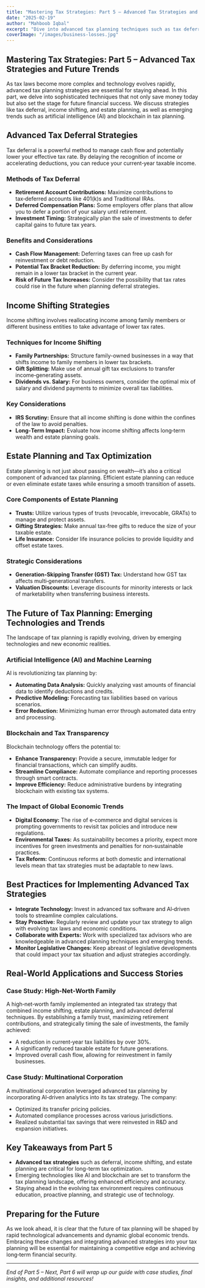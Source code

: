 ```yaml
---
title: "Mastering Tax Strategies: Part 5 – Advanced Tax Strategies and Future Trends"
date: "2025-02-19"
author: "Mahboob Iqbal"
excerpt: "Dive into advanced tax planning techniques such as tax deferral, income shifting, estate planning, and explore how emerging technologies are shaping the future of tax strategies."
coverImage: "/images/business-losses.jpg"
---
```


## Mastering Tax Strategies: Part 5 – Advanced Tax Strategies and Future Trends

As tax laws become more complex and technology evolves rapidly, advanced tax planning strategies are essential for staying ahead. In this part, we delve into sophisticated techniques that not only save money today but also set the stage for future financial success. We discuss strategies like tax deferral, income shifting, and estate planning, as well as emerging trends such as artificial intelligence (AI) and blockchain in tax planning.

## Advanced Tax Deferral Strategies

Tax deferral is a powerful method to manage cash flow and potentially lower your effective tax rate. By delaying the recognition of income or accelerating deductions, you can reduce your current‑year taxable income.

### Methods of Tax Deferral

- **Retirement Account Contributions:** Maximize contributions to tax‑deferred accounts like 401(k)s and Traditional IRAs.
- **Deferred Compensation Plans:** Some employers offer plans that allow you to defer a portion of your salary until retirement.
- **Investment Timing:** Strategically plan the sale of investments to defer capital gains to future tax years.

### Benefits and Considerations

- **Cash Flow Management:** Deferring taxes can free up cash for reinvestment or debt reduction.
- **Potential Tax Bracket Reduction:** By deferring income, you might remain in a lower tax bracket in the current year.
- **Risk of Future Tax Increases:** Consider the possibility that tax rates could rise in the future when planning deferral strategies.

## Income Shifting Strategies

Income shifting involves reallocating income among family members or different business entities to take advantage of lower tax rates.

### Techniques for Income Shifting

- **Family Partnerships:** Structure family-owned businesses in a way that shifts income to family members in lower tax brackets.
- **Gift Splitting:** Make use of annual gift tax exclusions to transfer income‑generating assets.
- **Dividends vs. Salary:** For business owners, consider the optimal mix of salary and dividend payments to minimize overall tax liabilities.

### Key Considerations

- **IRS Scrutiny:** Ensure that all income shifting is done within the confines of the law to avoid penalties.
- **Long‑Term Impact:** Evaluate how income shifting affects long‑term wealth and estate planning goals.

## Estate Planning and Tax Optimization

Estate planning is not just about passing on wealth—it’s also a critical component of advanced tax planning. Efficient estate planning can reduce or even eliminate estate taxes while ensuring a smooth transition of assets.

### Core Components of Estate Planning

- **Trusts:** Utilize various types of trusts (revocable, irrevocable, GRATs) to manage and protect assets.
- **Gifting Strategies:** Make annual tax‑free gifts to reduce the size of your taxable estate.
- **Life Insurance:** Consider life insurance policies to provide liquidity and offset estate taxes.

### Strategic Considerations

- **Generation‑Skipping Transfer (GST) Tax:** Understand how GST tax affects multi‑generational transfers.
- **Valuation Discounts:** Leverage discounts for minority interests or lack of marketability when transferring business interests.

## The Future of Tax Planning: Emerging Technologies and Trends

The landscape of tax planning is rapidly evolving, driven by emerging technologies and new economic realities.

### Artificial Intelligence (AI) and Machine Learning

AI is revolutionizing tax planning by:
- **Automating Data Analysis:** Quickly analyzing vast amounts of financial data to identify deductions and credits.
- **Predictive Modeling:** Forecasting tax liabilities based on various scenarios.
- **Error Reduction:** Minimizing human error through automated data entry and processing.

### Blockchain and Tax Transparency

Blockchain technology offers the potential to:
- **Enhance Transparency:** Provide a secure, immutable ledger for financial transactions, which can simplify audits.
- **Streamline Compliance:** Automate compliance and reporting processes through smart contracts.
- **Improve Efficiency:** Reduce administrative burdens by integrating blockchain with existing tax systems.

### The Impact of Global Economic Trends

- **Digital Economy:** The rise of e‑commerce and digital services is prompting governments to revisit tax policies and introduce new regulations.
- **Environmental Taxes:** As sustainability becomes a priority, expect more incentives for green investments and penalties for non‑sustainable practices.
- **Tax Reform:** Continuous reforms at both domestic and international levels mean that tax strategies must be adaptable to new laws.

## Best Practices for Implementing Advanced Tax Strategies

- **Integrate Technology:** Invest in advanced tax software and AI‑driven tools to streamline complex calculations.
- **Stay Proactive:** Regularly review and update your tax strategy to align with evolving tax laws and economic conditions.
- **Collaborate with Experts:** Work with specialized tax advisors who are knowledgeable in advanced planning techniques and emerging trends.
- **Monitor Legislative Changes:** Keep abreast of legislative developments that could impact your tax situation and adjust strategies accordingly.

## Real‑World Applications and Success Stories

### Case Study: High-Net-Worth Family

A high‑net‑worth family implemented an integrated tax strategy that combined income shifting, estate planning, and advanced deferral techniques. By establishing a family trust, maximizing retirement contributions, and strategically timing the sale of investments, the family achieved:
- A reduction in current‑year tax liabilities by over 30%.
- A significantly reduced taxable estate for future generations.
- Improved overall cash flow, allowing for reinvestment in family businesses.

### Case Study: Multinational Corporation

A multinational corporation leveraged advanced tax planning by incorporating AI‑driven analytics into its tax strategy. The company:
- Optimized its transfer pricing policies.
- Automated compliance processes across various jurisdictions.
- Realized substantial tax savings that were reinvested in R&D and expansion initiatives.

## Key Takeaways from Part 5

- **Advanced tax strategies** such as deferral, income shifting, and estate planning are critical for long-term tax optimization.
- Emerging technologies like AI and blockchain are set to transform the tax planning landscape, offering enhanced efficiency and accuracy.
- Staying ahead in the evolving tax environment requires continuous education, proactive planning, and strategic use of technology.

## Preparing for the Future

As we look ahead, it is clear that the future of tax planning will be shaped by rapid technological advancements and dynamic global economic trends. Embracing these changes and integrating advanced strategies into your tax planning will be essential for maintaining a competitive edge and achieving long‑term financial security.

---

*End of Part 5 – Next, Part 6 will wrap up our guide with case studies, final insights, and additional resources!*

